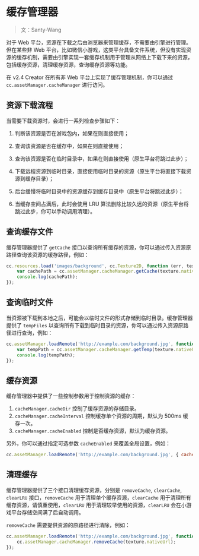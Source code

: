 # 缓存管理器

> 文：Santy-Wang

对于 Web 平台，资源在下载之后由浏览器来管理缓存，不需要由引擎进行管理。但在某些非 Web 平台，比如微信小游戏，这类平台具备文件系统，但没有实现资源的缓存机制，需要由引擎实现一套缓存机制用于管理从网络上下载下来的资源，包括缓存资源，清理缓存资源，查询缓存资源等功能。

在 v2.4 Creator 在所有非 Web 平台上实现了缓存管理机制，你可以通过 `cc.assetManager.cacheManager` 进行访问。

## 资源下载流程

当需要下载资源时，会进行一系列检查步骤如下：

1. 判断该资源是否在游戏包内，如果在则直接使用；

2. 查询该资源是否在缓存中，如果在则直接使用；

3. 查询该资源是否在临时目录中，如果在则直接使用（原生平台将跳过此步）；

4. 下载远程资源到临时目录，直接使用临时目录的资源（原生平台将直接下载资源到缓存目录）；

5. 后台缓慢将临时目录中的资源缓存到缓存目录中（原生平台将跳过此步）；

6. 当缓存空间占满后，此时会使用 LRU 算法删除比较久远的资源（原生平台将跳过此步，你可以手动调用清理）。

## 查询缓存文件

缓存管理器提供了 `getCache` 接口以查询所有缓存的资源，你可以通过传入资源原路径查询该资源的缓存路径，例如：

```js
cc.resources.load('images/background', cc.Texture2D, function (err, texture) {
    var cachePath = cc.assetManager.cacheManager.getCache(texture.nativeUrl);
    console.log(cachePath);
});
```

## 查询临时文件

当资源被下载到本地之后，可能会以临时文件的形式存储到临时目录。缓存管理器提供了 `tempFiles` 以查询所有下载到临时目录的资源，你可以通过传入资源原路径进行查询，例如：

```js
cc.assetManager.loadRemote('http://example.com/background.jpg', function (err, texture) {
    var tempPath = cc.assetManager.cacheManager.getTemp(texture.nativeUrl);
    console.log(tempPath);
});
```

## 缓存资源

缓存管理器中提供了一些控制参数用于控制资源的缓存：

1. `cacheManager.cacheDir` 控制了缓存资源的存储目录。
2. `cacheManager.cacheInterval` 控制缓存单个资源的周期，默认为 500ms 缓存一次。
3. `cacheManager.cacheEnabled` 控制是否缓存资源，默认为缓存资源。

另外，你可以通过指定可选参数 `cacheEnabled` 来覆盖全局设置，例如：

```js
cc.assetManager.loadRemote('http://example.com/background.jpg', { cacheEnabled: true }, callback);
```

## 清理缓存

缓存管理器提供了三个接口清理缓存资源，分别是 `removeCache`, `clearCache`, `clearLRU` 接口，`removeCache` 用于清理单个缓存资源，`clearCache` 用于清理所有缓存资源，请慎重使用，`clearLRU` 用于清理较早使用的资源，`clearLRU` 会在小游戏平台存储空间满了后自动调用。

`removeCache` 需要提供资源的原路径进行清除，例如：

```js
cc.assetManager.loadRemote('http://example.com/background.jpg', function (err, texture) {
    cc.assetManager.cacheManager.removeCache(texture.nativeUrl);
});
```
